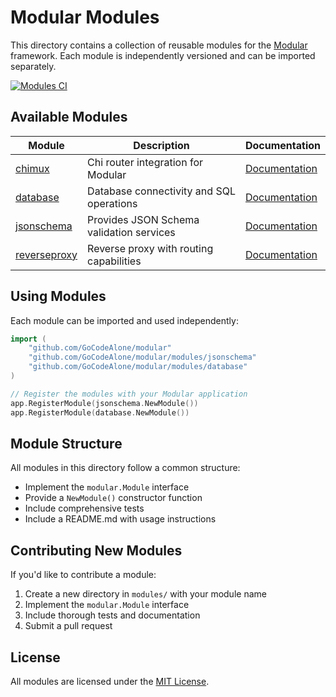 # Modular Modules

This directory contains a collection of reusable modules for the [Modular](https://github.com/GoCodeAlone/modular) framework. Each module is independently versioned and can be imported separately.

[![Modules CI](https://github.com/GoCodeAlone/modular/actions/workflows/modules-ci.yml/badge.svg)](https://github.com/GoCodeAlone/modular/actions/workflows/modules-ci.yml)

## Available Modules

| Module                     | Description                              | Documentation                           |
|----------------------------|------------------------------------------|-----------------------------------------|
| [chimux](./chimux)         | Chi router integration for Modular       | [Documentation](./chimux/README.md)     |
| [database](./database)     | Database connectivity and SQL operations | [Documentation](./database/README.md)   |
| [jsonschema](./jsonschema) | Provides JSON Schema validation services | [Documentation](./jsonschema/README.md) |
| [reverseproxy](./reverseproxy) | Reverse proxy with routing capabilities | [Documentation](./reverseproxy/README.md) |

## Using Modules

Each module can be imported and used independently:

```go
import (
    "github.com/GoCodeAlone/modular"
    "github.com/GoCodeAlone/modular/modules/jsonschema"
    "github.com/GoCodeAlone/modular/modules/database"
)

// Register the modules with your Modular application
app.RegisterModule(jsonschema.NewModule())
app.RegisterModule(database.NewModule())
```

## Module Structure

All modules in this directory follow a common structure:

- Implement the `modular.Module` interface
- Provide a `NewModule()` constructor function
- Include comprehensive tests
- Include a README.md with usage instructions

## Contributing New Modules

If you'd like to contribute a module:

1. Create a new directory in `modules/` with your module name
2. Implement the `modular.Module` interface
3. Include thorough tests and documentation
4. Submit a pull request

## License

All modules are licensed under the [MIT License](../LICENSE).
